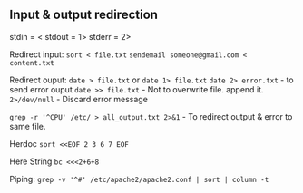 ## Input & output redirection

stdin = <
stdout = 1>
stderr = 2>

Redirect input:
`sort < file.txt`
`sendemail someone@gmail.com < content.txt`

Redirect ouput:
`date > file.txt` or `date 1> file.txt`
`date 2> error.txt` - to send error ouput
`date >> file.txt` - Not to overwrite file. append it.
`2>/dev/null` - Discard error message

`grep -r '^CPU' /etc/ > all_output.txt 2>&1` - To redirect output & error to same file.

Herdoc
`sort <<EOF
2
3
6
7
EOF`

Here String
`bc <<<2+6+8`

Piping:
`grep -v '^#' /etc/apache2/apache2.conf | sort | column -t`